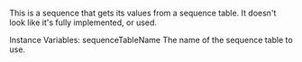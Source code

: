This is a sequence that gets its values from a sequence table. It doesn't look like it's fully implemented, or used.

Instance Variables:
	sequenceTableName	<String>	The name of the sequence table to use.

